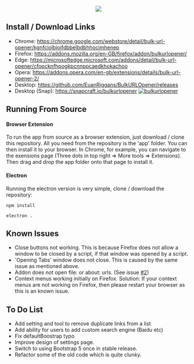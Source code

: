 <p align="center">
    <img src="https://static.euanriggans.com/file/static-euanriggans-com/apps/bulkurlopener/images/440x280.png">
</p>

## Install / Download Links

- Chrome: https://chrome.google.com/webstore/detail/bulk-url-opener/kgnfciolbjojfdbbelbdbhhocjmhenep
- Firefox: https://addons.mozilla.org/en-GB/firefox/addon/bulkurlopener/
- Edge: https://microsoftedge.microsoft.com/addons/detail/bulk-url-opener/cfopcknfhpogkpcnnppcaedkhokachoo
- Opera: https://addons.opera.com/en-gb/extensions/details/bulk-url-opener-2/
- Desktop: https://github.com/EuanRiggans/BulkURLOpener/releases
- Desktop (Snap): https://snapcraft.io/bulkurlopener [![bulkurlopener](https://snapcraft.io//bulkurlopener/badge.svg)](https://snapcraft.io/bulkurlopener)
## Running From Source

#### Browser Extension

To run the app from source as a browser extension, just download / clone this repository. All you need from the repository is the 'app' folder. You can then install it to your browser. In Chrome, for example, you can navigate to the exensions page (Three dots in top right => More tools => Extensions). Then drag and drop the app folder onto that page to install it.

#### Electron

Running the electron version is very simple, clone / download the repository:

```shell script
npm install
```

```shell script
electron .
```

## Known Issues

- Close buttons not working. This is because Firefox does not allow a window to be closed by a script, if that window was opened by a script.
- 'Opening Tabs' window does not close. This is caused by the same issue as mentioned above.
- Addon does not open file: or about: urls. (See issue [#2](https://github.com/EuanRiggans/BulkURLOpener/issues/2))
- Context menus working initially on Firefox. Solution: If your context menus are not working on Firefox, then please restart your browser as this is an known issue. 

## To Do List

- Add setting and tool to remove duplicate links from a list
- Add ability for users to add custom search engine (Baidu etc)
- Fix defaultBoostrap typo
- Improve design of settings page.
- Switch to using Bootstrap 5 once in stable release.
- Refactor some of the old code which is quite clunky.
